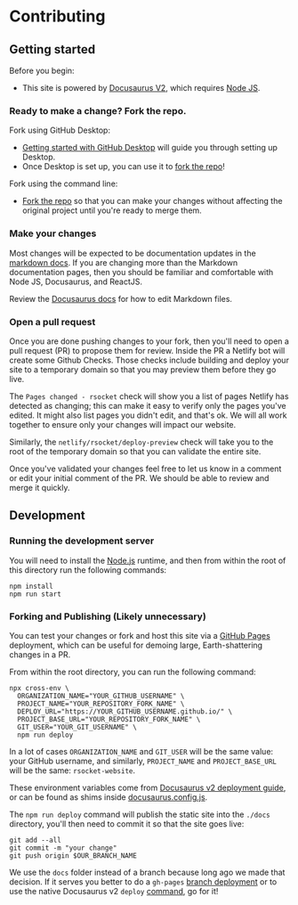 # Contributing

## Getting started

Before you begin:

- This site is powered by [Docusaurus V2](https://v2.docusaurus.io/), which requires [Node JS](https://nodejs.org/en/).

### Ready to make a change? Fork the repo.

Fork using GitHub Desktop:

- [Getting started with GitHub Desktop](https://docs.github.com/en/desktop/installing-and-configuring-github-desktop/getting-started-with-github-desktop) will guide you through setting up Desktop.
- Once Desktop is set up, you can use it to [fork the repo](https://docs.github.com/en/desktop/contributing-and-collaborating-using-github-desktop/cloning-and-forking-repositories-from-github-desktop)!

Fork using the command line:

- [Fork the repo](https://docs.github.com/en/github/getting-started-with-github/fork-a-repo#fork-an-example-repository) so that you can make your changes without affecting the original project until you're ready to merge them.

### Make your changes

Most changes will be expected to be documentation updates in the [markdown docs](/content-docs). If you are changing
more than the Markdown documentation pages, then you should be familiar and comfortable with Node JS, Docusaurus,
and ReactJS.

Review the [Docusaurus docs](https://docusaurus.io/docs/markdown-features) for how to edit Markdown files.

### Open a pull request

Once you are done pushing changes to your fork, then you'll need to open a pull request (PR) to propose them for review.
Inside the PR a Netlify bot will create some Github Checks. Those checks include building and deploy your site to a temporary
domain so that you may preview them before they go live.

The `Pages changed - rsocket` check will show you a list of pages Netlify has detected as changing; this can make it
easy to verify only the pages you've edited. It might also list pages you didn't edit, and that's ok. We will all work
together to ensure only your changes will impact our website.

Similarly, the `netlify/rsocket/deploy-preview` check will take you to the root of the temporary domain so that you can
validate the entire site.

Once you've validated your changes feel free to let us know in a comment or edit your initial comment of the PR.
We should be able to review and merge it quickly.

## Development

### Running the development server

You will need to install the [Node.js](https://nodejs.org/en/download/) runtime, and then from
within the root of this directory run the following commands:

```shell script
npm install
npm run start
```

### Forking and Publishing (Likely unnecessary)

You can test your changes or fork and host this site via a [GitHub Pages](https://pages.github.com/) deployment,
which can be useful for demoing large, Earth-shattering changes in a PR.

From within the root directory, you can run the following command:

```shell script
npx cross-env \
  ORGANIZATION_NAME="YOUR_GITHUB_USERNAME" \
  PROJECT_NAME="YOUR_REPOSITORY_FORK_NAME" \
  DEPLOY_URL="https://YOUR_GITHUB_USERNAME.github.io/" \
  PROJECT_BASE_URL="YOUR_REPOSITORY_FORK_NAME" \
  GIT_USER="YOUR_GIT_USERNAME" \
  npm run deploy
```

In a lot of cases `ORGANIZATION_NAME` and `GIT_USER` will be the same value: your GitHub username, and similarly,
`PROJECT_NAME` and `PROJECT_BASE_URL` will be the same: `rsocket-website`.

These environment variables come from
[Docusaurus v2 deployment guide](https://v2.docusaurus.io/docs/deployment/), or can be found as shims inside
[docusaurus.config.js](docusaurus.config.js).

The `npm run deploy` command will publish the static site into the `./docs` directory, you'll then need to commit
it so that the site goes live:

```shell script
git add --all
git commit -m "your change"
git push origin $OUR_BRANCH_NAME
```

We use the `docs` folder instead of a branch because long ago we made that decision. If it serves you better to do a
`gh-pages` [branch deployment](https://docs.github.com/en/github/working-with-github-pages/configuring-a-publishing-source-for-your-github-pages-site)
or to use the native Docusaurus v2 `deploy` [command](https://v2.docusaurus.io/docs/cli/#docusaurus-deploy), go for it!
